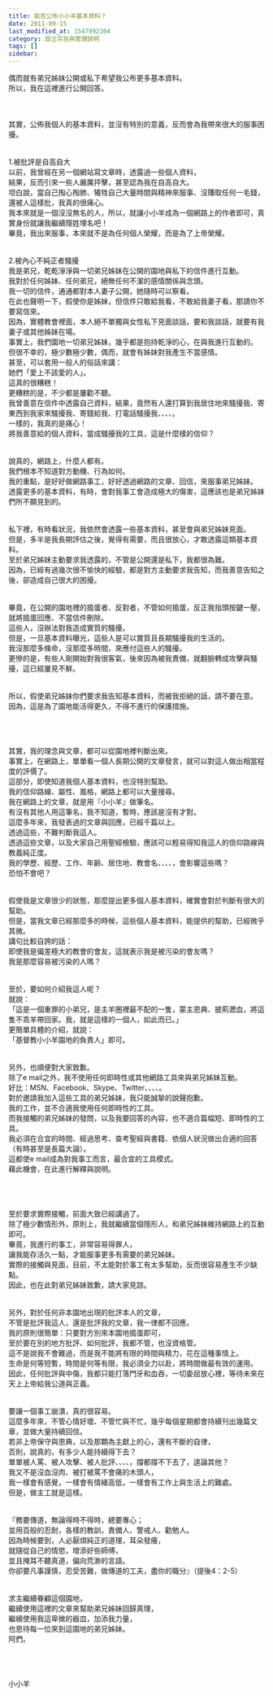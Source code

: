 ```yaml
---
title: 能否公布小小羊基本資料？
date: 2011-09-15
last_modified_at: 1547992304
category: 設立宗旨與管理說明
tags: []
sidebar: 
---
```


<p>偶而就有弟兄姊妹公開或私下希望我公布更多基本資料。<br/>所以，我在這裡進行公開回答。<br/><!--more--><br/><br/><br/>其實，公佈我個人的基本資料，並沒有特別的意義，反而會為我帶來很大的服事困擾。<br/><br/><br/>1.被批評是自高自大<br/>以前，我曾經在另一個網站寫文章時，透露過一些個人資料，<br/>結果，反而引來一些人嚴厲抨擊，甚至認為我在自高自大。<br/>坦白說，當自己掏心掏肺、犧牲自己大量時間與精神來服事、沒賺取任何一毛錢，還被人這樣批，我真的很痛心。<br/>我本來就是一個沒沒無名的人，所以，就讓小小羊成為一個網路上的作者即可，真實身份就讓我繼續隱姓埋名吧！<br/>畢竟，我出來服事，本來就不是為任何個人榮耀，而是為了上帝榮耀。<br/><br/><br/>2.被內心不純正者騷擾<br/>我是弟兄，乾乾淨淨與一切弟兄姊妹在公開的園地與私下的信件進行互動。<br/>我對於任何姊妹、任何弟兄，絕無任何不潔的感情關係與念頭。<br/>我一切的信件，通通都對本人妻子公開，她隨時可以察看。<br/>在此也聲明一下，假使你是姊妹，但信件只敢給我看，不敢給我妻子看，那請你不要寫信來。<br/>因為，實體教會裡面，本人絕不單獨與女性私下見面談話，要和我談話，就要有我妻子或其他姊妹在場。<br/>事實上，我們園地一切弟兄姊妹，幾乎都是抱持乾淨的心，在與我進行互動的。<br/>但很不幸的，極少數極少數，偶而，就會有姊妹對我產生不當感情。<br/>甚至，可以套用一般人的俗話來講：<br/>她們「愛上不該愛的人」。<br/>這真的很糟糕！<br/>更糟糕的是，不少都是屢勸不聽。<br/>我曾善意在信件中透露自己資料，結果，竟然有人還打算到我居住地來騷擾我、寄東西到我家來騷擾我、寄錢給我、打電話騷擾我、、、、。<br/>一樣的，我真的是痛心！<br/>將我善意給的個人資料，當成騷擾我的工具，這是什麼樣的信仰？<br/><br/><br/>說真的，網路上，什麼人都有。<br/>我們根本不知道對方動機、行為如何。<br/>我的重點，是好好做網路事工，好好透過網路的文章、回信，來服事弟兄姊妹。<br/>透露更多的基本資料，有時，會對我事工會造成極大的傷害，這應該也是弟兄姊妹們所不願見到的。<br/><br/><br/>私下裡，有時看狀況，我依然會透露一些基本資料，甚至會與弟兄姊妹見面。<br/>但是，多半是我長期評估之後，覺得有需要，而且很放心，才敢透露這類基本資料。<br/>至於弟兄姊妹主動要求我透露的，不管是公開還是私下，我都很為難。<br/>因為，已經有過幾次很不愉快的經驗，都是對方主動要求我告知，而我善意告知之後，卻造成自己很大的困擾。<br/><br/><br/>畢竟，在公開的園地裡的搗蛋者、反對者，不管如何搗蛋，反正我指頭按鍵一壓，就將搗蛋回應、不當信件刪除。<br/>這些人，沒辦法對我造成實質的騷擾。<br/>但是，一旦基本資料曝光，這些人是可以實質且長期騷擾我的生活的。<br/>我沒那麼多條命，沒那麼多時間，來應付這些人的騷擾。<br/>更慘的是，有些人剛開始對我很客氣，後來因為被我責備，就翻臉轉成攻擊與騷擾，這已經屢見不鮮。<br/><br/><br/>所以，假使弟兄姊妹你們要求我告知基本資料，而被我拒絕的話，請不要在意。<br/>因為，這是為了園地能活得更久，不得不進行的保護措施。<br/><br/><br/><br/><br/>其實，我的理念與文章，都可以從園地裡判斷出來。<br/>事實上，在網路上，單單看一個人長期公開的文章發言，就可以對這人做出相當程度的評價了。<br/>這部分，即使知道我個人基本資料，也沒特別幫助。<br/>我的信仰路線、屬性、風格，網路上都可以大量搜尋。<br/>我在網路上的文章，就是用『小小羊』做筆名。<br/>有沒有其他人用這筆名，我不知道，暫時，應該是沒有才對。<br/>這麼多年來，我發表過的文章與回應，已經千篇以上。<br/>透過這些，不難判斷我這人。<br/>透過這些文章，以及大家自己用聖經檢驗，應該可以輕易得知我這人的信仰路線與教義純正度。<br/>我的學歷、經歷、工作、年齡、居住地、教會名、、、、，會影響這些嗎？<br/>恐怕不會吧？<br/><br/><br/>假使我是文章很少的狀態，那麼提出更多個人基本資料，確實會對於判斷有很大的幫助。<br/>但是，當我文章已經那麼多的時候，這些個人基本資料，能提供的幫助，已經微乎其微。<br/>講句比較自誇的話：<br/>即使我是偏差極大的教會的會友，這就表示我是被污染的會友嗎？<br/>我是那麼容易被污染的人嗎？<br/><br/><br/>至於，要如何介紹我這人呢？<br/>就說：<br/>「這是一個重罪的小弟兄，是主羊圈裡最不配的一隻，蒙主恩典、披荊瀝血，將這隻不乖羊帶回家。我，就是這樣的一個人，如此而已。」<br/>更簡單具體的介紹，就說：<br/>「基督教小小羊園地的負責人」即可。<br/><br/><br/>另外，也順便對大家致歉。<br/>除了e mail之外，我不使用任何即時性或其他網路工具來與弟兄姊妹互動。<br/>好比：MSN、Facebook、Skype、Twitter、、、、。<br/>對於邀請我加入這些工具的弟兄姊妹，我只能誠摯的說聲抱歉。<br/>我的工作，並不合適我使用任何即時性的工具。<br/>而我接觸的弟兄姊妹的發問，以及我要回答的內容，也不適合篇幅短、即時性的工具。<br/>我必須在合宜的時間、經過思考、查考聖經與書籍、依個人狀況做出合適的回答（有時甚至是長篇大論）。<br/>這都使e mail成為對我事工而言，最合宜的工具模式。<br/>藉此機會，在此進行解釋與說明。<br/><br/><br/><br/><br/>至於要求實際接觸，前面大致已經講過了。<br/>除了極少數情形外，原則上，我就繼續當個隱形人，和弟兄姊妹維持網路上的互動即可。<br/>畢竟，我進行的事工，非常容易得罪人，<br/>讓我能存活久一點，才能服事更多有需要的弟兄姊妹。<br/>實際的接觸與見面，目前，不太能對於事工有太多幫助，反而很容易產生不少缺點。<br/>因此，也在此對弟兄姊妹致歉，請大家見諒。<br/><br/><br/>另外，對於任何非本園地出現的批評本人的文章，<br/>不管是批評我這人，還是批評我的文章，我一律都不回應。<br/>我的原則很簡單：只要對方別來本園地搗蛋即可，<br/>至於要在別的地方批評、如何批評，我都不管，也沒資格管。<br/>這不是說我不會難過，而是我不能將有限的時間與精力，花在這種事情上。<br/>生命是何等短暫，時間是何等有限，我必須全力以赴，將時間做最有效的運用。<br/>因此，任何批評與中傷，我都只能打落門牙和血吞，一切委屈放心裡，等待未來在天上上帝給我公道與正義。<br/><br/><br/>要讓一個事工崩潰，真的很容易。<br/>這麼多年來，不管心情好壞、不管忙與不忙，幾乎每個星期都會持續刊出幾篇文章，並做大量持續回信。<br/>若非上帝保守與恩典，以及那顆為主獻上的心，還有不斷的自律，<br/>否則，說真的，有多少人能持續得下去？<br/>單單被人罵、被人攻擊、被人批評、、、、，撐都撐不下去了，遑論其他？<br/>我又不是沒血沒肉、被打被罵不會痛的木頭人，<br/>我一樣會有感覺，一樣會有情緒高低，一樣會有工作上與生活上的難處。<br/>但是，做主工就是這樣。<br/><br/><br/>『務要傳道，無論得時不得時，總要專心；<br/>並用百般的忍耐，各樣的教訓，責備人、警戒人、勸勉人。<br/>因為時候要到，人必厭煩純正的道理，耳朵發癢，<br/>就隨從自己的情慾，增添好些師傅，<br/>並且掩耳不聽真道，偏向荒渺的言語。<br/>你卻要凡事謹慎，忍受苦難，做傳道的工夫，盡你的職分』（提後4：2-5）<br/><br/><br/>求主繼續眷顧這個園地，<br/>繼續使用這裡的文章來幫助弟兄姊妹回歸真理，<br/>繼續使用我這卑微的器皿，加添我力量，<br/>也恩待每一位來到這園地的弟兄姊妹。<br/>阿們。<br/><br/><br/><br/><br/>小小羊<br/><br/><br/><br/><br/><br/><br/><br/><br/> <br/><br/></p>